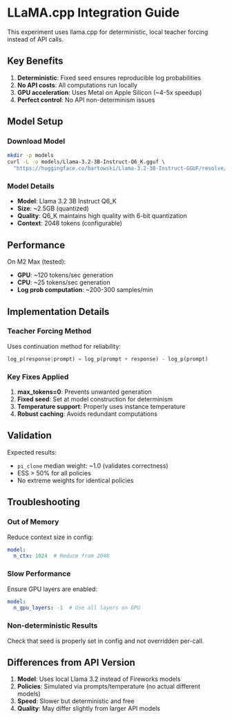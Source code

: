 # LLaMA.cpp Integration Guide

This experiment uses llama.cpp for deterministic, local teacher forcing instead of API calls.

## Key Benefits

1. **Deterministic**: Fixed seed ensures reproducible log probabilities
2. **No API costs**: All computations run locally
3. **GPU acceleration**: Uses Metal on Apple Silicon (~4-5x speedup)
4. **Perfect control**: No API non-determinism issues

## Model Setup

### Download Model
```bash
mkdir -p models
curl -L -o models/Llama-3.2-3B-Instruct-Q6_K.gguf \
  "https://huggingface.co/bartowski/Llama-3.2-3B-Instruct-GGUF/resolve/main/Llama-3.2-3B-Instruct-Q6_K.gguf"
```

### Model Details
- **Model**: Llama 3.2 3B Instruct Q6_K
- **Size**: ~2.5GB (quantized)
- **Quality**: Q6_K maintains high quality with 6-bit quantization
- **Context**: 2048 tokens (configurable)

## Performance

On M2 Max (tested):
- **GPU**: ~120 tokens/sec generation
- **CPU**: ~25 tokens/sec generation
- **Log prob computation**: ~200-300 samples/min

## Implementation Details

### Teacher Forcing Method
Uses continuation method for reliability:
```python
log_p(response|prompt) = log_p(prompt + response) - log_p(prompt)
```

### Key Fixes Applied
1. **max_tokens=0**: Prevents unwanted generation
2. **Fixed seed**: Set at model construction for determinism
3. **Temperature support**: Properly uses instance temperature
4. **Robust caching**: Avoids redundant computations

## Validation

Expected results:
- `pi_clone` median weight: ~1.0 (validates correctness)
- ESS > 50% for all policies
- No extreme weights for identical policies

## Troubleshooting

### Out of Memory
Reduce context size in config:
```yaml
model:
  n_ctx: 1024  # Reduce from 2048
```

### Slow Performance
Ensure GPU layers are enabled:
```yaml
model:
  n_gpu_layers: -1  # Use all layers on GPU
```

### Non-deterministic Results
Check that seed is properly set in config and not overridden per-call.

## Differences from API Version

1. **Model**: Uses local Llama 3.2 instead of Fireworks models
2. **Policies**: Simulated via prompts/temperature (no actual different models)
3. **Speed**: Slower but deterministic and free
4. **Quality**: May differ slightly from larger API models